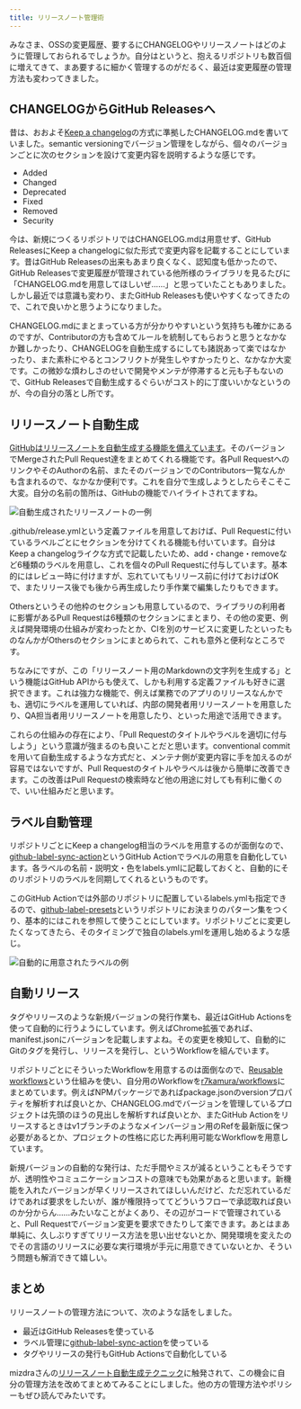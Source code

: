 ```yaml
---
title: リリースノート管理術
---
```

みなさま、OSSの変更履歴、要するにCHANGELOGやリリースノートはどのように管理しておられるでしょうか。自分はというと、抱えるリポジトリも数百個に増えてきて、まあ要するに細かく管理するのがだるく、最近は変更履歴の管理方法も変わってきました。

CHANGELOGからGitHub Releasesへ
---------------------------

昔は、おおよそ[Keep a changelog](https://keepachangelog.com/en/1.0.0/)の方式に準拠したCHANGELOG.mdを書いていました。semantic versioningでバージョン管理をしながら、個々のバージョンごとに次のセクションを設けて変更内容を説明するような感じです。

*   Added
*   Changed
*   Deprecated
*   Fixed
*   Removed
*   Security

今は、新規につくるリポジトリではCHANGELOG.mdは用意せず、GitHub ReleasesにKeep a changelogに似た形式で変更内容を記載することにしています。昔はGitHub Releasesの出来もあまり良くなく、認知度も低かったので、GitHub Releasesで変更履歴が管理されている他所様のライブラリを見るたびに「CHANGELOG.mdを用意してほしいぜ……」と思っていたこともありました。しかし最近では意識も変わり、またGitHub Releasesも使いやすくなってきたので、これで良いかと思うようになりました。

CHANGELOG.mdにまとまっている方が分かりやすいという気持ちも確かにあるのですが、Contributorの方も含めてルールを統制してもらおうと思うとなかなか難しかったり、CHANGELOGを自動生成するにしても諸説あって楽ではなかったり、また素朴にやるとコンフリクトが発生しやすかったりと、なかなか大変です。この微妙な煩わしさのせいで開発やメンテが停滞すると元も子もないので、GitHub Releasesで自動生成するぐらいがコスト的に丁度いいかなというのが、今の自分の落とし所です。

リリースノート自動生成
-----------

[GitHubはリリースノートを自動生成する機能を備えています](https://docs.github.com/en//repositories/releasing-projects-on-github/automatically-generated-release-notes)。そのバージョンでMergeされたPull Request達をまとめてくれる機能です。各Pull RequestへのリンクやそのAuthorの名前、またそのバージョンでのContributors一覧なんかも含まれるので、なかなか便利です。これを自分で生成しようとしたらそこそこ大変。自分の名前の箇所は、GitHubの機能でハイライトされてますね。

![](https://lh3.googleusercontent.com/docs/ADP-6oE9CVdO4cWFYEJ5-UvnUQc1q5UTEaK6Wic4O3H8e_3yeIcP4gvpkagMvckKHdiL-7OGE_up-2zh2sWiO91kL3VsjoEVwZ9q9emvJWg93GBgdc-a0tZHBRpbasS9pSFqre7XtMy-1xM6iHjRTdkzw2sfhkV9z3OjzhSFeszrBiwNX6iQ7RJg6QMwvoSWKVK0nz9ZrrjlWMf2wB59X8FTueP55NrMuE_j3-IklriMxGIg9xaKLBiubzqlXYrvrCO2TRvSeZkVb6oMvA9VIXYF9B0l7zgsSBOBwROqahdHrAgGOiXvB08lk94wKdkxyMdT8NaYdXA8LoFmyxLpBhajkqgFl75jhIu_Vtzs7F6Jzi2m1abeAN2L7P7tUfuGIEaSTC2ON0y7RYY8tvhk4CSGCGMJdirsxwRXkloGrJvHAJwlBdNRo7Jel_tgQ_XG2wDYkiEfYw0YwVZ3Y63UObaC9eUfN-URQPL1K-ZawdiFL1Bec_6PQuyVVKHQBCSlmfREV5WY3kBAp4h4oL5C2uAKdHjOV1dIhXZmXYJEjEO-FLpUUISyZZ9E07dBn3KZHDP7Xj76-wag4oSjksmsCRDSmUwXcTE3aSEnA5wMa99WOZnh3XEQIiLCQx1IrMxJ4GCHLYw3IL8if4-apUKyoZ4gZWaEv7pnK6wdp-R-dbLmaceoEA-osplhlBZTYilTejfIukWnt8XeLbgpjKqZBMBuMNeX4HWeauWWS-8S6Jo5k4CQMfWlEBacInnQWDwIw1yHw4MnMXrxNihc2yozvaQcVi3MHDKtqtm4FGcos56IuaxGD5RzdGEWY9TCHvLV2vrcRkgQDT2Nxq_NKDioqffzZ_zaKVDOwXpzIwmAwRFMaZrF3tmBWDBrbk-MpwhiyaCxrK06tzbhBoy75_HbT25KZTPCNrgy5Ii0zPbuXcy2rkFXxM-wkXTeDU3sHFddRuNExyqRqEVkuenYoSv0hBK3M3wPxDAOnzhhwPAyZa9qrtpVugKpot02LHkFa4MUPczBLUTMVbL7ppLlJQrL3L2OJYV8ZZ5tuEy6WPPAWqRsY6I_sw4k6GmOktNkPSiMjyhRzQF4NuMI8Co-ocVlfuh3k2qA_cn-6eWZjiserInTuSMz_Qm3Q1iwBSuiF-SnMb8H8EdMnZjS6lxyfAopcVhAoGbeOEQYBXWk-HlPyCsYwNnOwff-gQ9cj4q28_-pmSCM1pXvMc5WddnFKzSGj8OI0B2ooSj0U2P84V2c6eotU4Sfvpc-4g "自動生成されたリリースノートの一例")

.github/release.ymlという定義ファイルを用意しておけば、Pull Requestに付いているラベルごとにセクションを分けてくれる機能も付いています。自分はKeep a changelogライクな方式で記載したいため、add・change・removeなど6種類のラベルを用意し、これを個々のPull Requestに付与しています。基本的にはレビュー時に付けますが、忘れていてもリリース前に付けておけばOKで、またリリース後でも後から再生成したり手作業で編集したりもできます。

Othersというその他枠のセクションも用意しているので、ライブラリの利用者に影響があるPull Requestは6種類のセクションにまとまり、その他の変更、例えば開発環境の仕組みが変わったとか、CIを別のサービスに変更したといったものなんかがOthersのセクションにまとめられて、これも意外と便利なところです。

ちなみにですが、この「リリースノート用のMarkdownの文字列を生成する」という機能はGitHub APIからも使えて、しかも利用する定義ファイルも好きに選択できます。これは強力な機能で、例えば業務でのアプリのリリースなんかでも、適切にラベルを運用していれば、内部の開発者用リリースノートを用意したり、QA担当者用リリースノートを用意したり、といった用途で活用できます。

これらの仕組みの存在により、「Pull Requestのタイトルやラベルを適切に付与しよう」という意識が強まるのも良いことだと思います。conventional commitを用いて自動生成するような方式だと、メンテナ側が変更内容に手を加えるのが容易ではないですが、Pull Requestのタイトルやラベルは後から簡単に改善できます。この改善はPull Requestの検索時など他の用途に対しても有利に働くので、いい仕組みだと思います。

ラベル自動管理
-------

リポジトリごとにKeep a changelog相当のラベルを用意するのが面倒なので、[github-label-sync-action](https://github.com/r7kamura/github-label-sync-action)というGitHub Actionでラベルの用意を自動化しています。各ラベルの名前・説明文・色をlabels.ymlに記載しておくと、自動的にそのリポジトリのラベルを同期してくれるというものです。

このGitHub Actionでは外部のリポジトリに配置しているlabels.ymlも指定できるので、[github-label-presets](https://github.com/r7kamura/github-label-presets)というリポジトリにお決まりのパターン集をつくり、基本的にはこれを参照して使うことにしています。リポジトリごとに変更したくなってきたら、そのタイミングで独自のlabels.ymlを運用し始めるような感じ。

![](https://lh3.googleusercontent.com/docs/ADP-6oEvHSDSWigbtmliyS_rl-tOUN6Ipk2PQYibJacfPwvfNOwIG-1n__wsmidlUTdxVmrCrtnTsSPsAXmdCVm17kGjqIQN_1ovjKbkucd_ZO0_320W2qCpFIdOHGoJqEou0m-5wHcoQ7co5I3-BD8K4zNY-fx4WTQ5eAOhkxtkwuCqCwbl8DwoQYRqQ_PqRFBmRAuXsDGySemx7tQYGNWZFE2mQBxH7kL6WTRaHpHGX19KeBOM8AW15-x0PXwsAZMa1rhSCfIiozqj8vw47PIMEzR6u2XuDvGZEuIdNIZMss1vaGE8-D73pxNiAc4RLgLQWqrYBU0TPfFlbJ_AlG8MuBw_vacBm9IRetis7AEp5udRazWV400NCtEHeZYoBOUYV82m--H4SsK4zzlKwUYVLFS0YIWnkbiMnRDIaCKdeojFCHsHt3MKIxnSfJlgzt-91OP1x9Ukd3W-uHfALt2Y2gHOZ8kzw0quF5iW5IL6c_YEiKob3x5f8uEgxywwbUTNfdxrCY072AVKZDfdanLhDvE_P31PHkNqeGZoWD-suYVjxLET5nb168QnjMWjBaWDo8CjczBUvHKzih6qYlGXSsWqHfZxXhthauM0yA9S6v1BJlfQSQ8ChQCwCfP1E8Qlo78dxAh3RseRVSTAFgsT6LdXmxVYcpZX17LG0uf5k7_YbWT1lk7mfn65195yxiWIj181MVsBbWZ62CsYMt6RZOqGC1xH7n631eM8x-DVWrx7-HE3zOia69lG-o5hGtp9CGcWtEsA8Y3VCOXh5NRdgv_kslajQ0TY0frxUtFEGd-_PaCHNVXRLdWFteCb8vY6OZQJCLebFJ3azOQtOaJY-6dWUMCKvIYSnQpnfvgBlst4PTvt3ZMknOzraA84SF--PoKk_yHx9A9_Q_Xnxx-GM-YzXGXRpgR9uWaumEU8JoIFj6OSpDMWP8LFD33QZ2YNsERLcmY7W0vt91XsP2k73d5OE8npBAjo-DN-p2pa2QtoSf2jhuuykcFcRK_X4JRR2i0W-lYWYk3JJlKeVLJD2qLBoVfwELvFC56i7V470KGdyI492oEcB4zLgHqtfBuQdWdty43hiQ0vsSdgIUe-epZbB_LPqkhuf-xAwgVe-FL5rw0G-Aki09JhumcwNzh1J7m-f8ZOSf3HO07ufTDlLg1YrDAJ9Y3pf25RLx02FaN_7nQ99pUiQFEeFY6qW2-gicR5Q_5n2LhptX_LnMsAx2wgtAwXl9d_KKDTTyzdq0vrtm_fyg "自動的に用意されたラベルの例")

自動リリース
------

タグやリリースのような新規バージョンの発行作業も、最近はGitHub Actionsを使って自動的に行うようにしています。例えばChrome拡張であれば、manifest.jsonにバージョンを記載しますよね。その変更を検知して、自動的にGitのタグを発行し、リリースを発行し、というWorkflowを組んでいます。

リポジトリごとにそういったWorkflowを用意するのは面倒なので、[Reusable workflows](https://docs.github.com/en//actions/using-workflows/reusing-workflows)という仕組みを使い、自分用のWorkflowを[r7kamura/workflows](https://github.com/r7kamura/workflows)にまとめています。例えばNPMパッケージであればpackage.jsonのversionプロパティを解析すれば良いとか、CHANGELOG.mdでバージョンを管理しているプロジェクトは先頭のほうの見出しを解析すれば良いとか、またGitHub Actionをリリースするときはv1ブランチのようなメインバージョン用のRefを最新版に保つ必要があるとか、プロジェクトの性格に応じた再利用可能なWorkflowを用意しています。

新規バージョンの自動的な発行は、ただ手間やミスが減るということもそうですが、透明性やコミュニケーションコストの意味でも効果があると思います。新機能を入れたバージョンが早くリリースされてほしいんだけど、ただ忘れているだけであれば要求をしたいが、誰が権限持っててどういうフローで承認取れば良いのか分からん……みたいなことがよくあり、その辺がコードで管理されていると、Pull Requestでバージョン変更を要求できたりして楽できます。あとはまあ単純に、久しぶりすぎてリリース方法を思い出せないとか、開発環境を変えたのでその言語のリリースに必要な実行環境が手元に用意できていないとか、そういう問題も解消できて嬉しい。

まとめ
---

リリースノートの管理方法について、次のような話をしました。

*   最近はGitHub Releasesを使っている
*   ラベル管理に[github-label-sync-action](https://github.com/r7kamura/github-label-sync-action)を使っている
*   タグやリリースの発行もGitHub Actionsで自動化している

mizdraさんの[リリースノート自動生成テクニック](https://www.mizdra.net/entry/2022/07/08/181825)に触発されて、この機会に自分の管理方法を改めてまとめてみることにしました。他の方の管理方法やポリシーもぜひ読んでみたいです。
